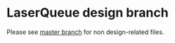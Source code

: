 # LaserQueue design branch
Please see [master branch](https://github.com/LaserQueue/LaserQueue) for non design-related files.
